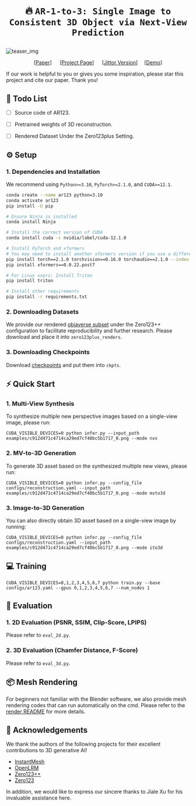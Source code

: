 # <p align=center> :fire: `AR-1-to-3: Single Image to Consistent 3D Object via Next-View Prediction`</p>


![teaser_img](assets/teaser.png)
<div align="center">
  
  [[Paper](https://zhangxuying1004.github.io/projects/AR123/)] &emsp; [[Project Page](https://zhangxuying1004.github.io/projects/AR123/)] &emsp;  [[Jittor Version]()]&emsp; [[Demo]()]   <br>

</div>

If our work is helpful to you or gives you some inspiration, please star this project and cite our paper. Thank you!


## 🚩 Todo List
- [ ] Source code of AR123.
- [ ] Pretrained weights of 3D reconstruction.
- [ ] Rendered Dataset Under the Zero123plus Setting.


## ⚙️ Setup
### 1. Dependencies and Installation
We recommend using `Python>=3.10`, `PyTorch>=2.1.0`, and `CUDA>=12.1`.
```bash
conda create --name ar123 python=3.10
conda activate ar123
pip install -U pip

# Ensure Ninja is installed
conda install Ninja

# Install the correct version of CUDA
conda install cuda -c nvidia/label/cuda-12.1.0

# Install PyTorch and xformers
# You may need to install another xformers version if you use a different PyTorch version
pip install torch==2.1.0 torchvision==0.16.0 torchaudio==2.1.0 --index-url https://download.pytorch.org/whl/cu121
pip install xformers==0.0.22.post7

# For Linux users: Install Triton 
pip install triton

# Install other requirements
pip install -r requirements.txt
```
### 2. Downloading Datasets
We provide our rendered [objaverse subset]() under the Zero123++ configuration to facilitate reproducibility and further research.
Please download and place it into `zero123plus_renders`.


### 3. Downloading Checkpoints
Download [checkpoints]() and put them into `ckpts`.


## ⚡ Quick Start

### 1. Multi-View Synthesis
To synthesize multiple new perspective images based on a single-view image, please run:
``` 
CUDA_VISIBLE_DEVICES=0 python infer.py --input_path examples/c912d471c4714ca29ed7cf40bc5b1717_0.png --mode nvs
```

### 2. MV-to-3D Generation 
To generate 3D asset based on the synthesized multiple new views, please run:
``` 
CUDA_VISIBLE_DEVICES=0 python infer.py --config_file configs/reconstruction.yaml --input_path examples/c912d471c4714ca29ed7cf40bc5b1717_0.png --mode mvto3d
```

### 3. Image-to-3D Generation
You can also directly obtain 3D asset based on a single-view image by running:
``` 
CUDA_VISIBLE_DEVICES=0 python infer.py --config_file configs/reconstruction.yaml --input_path examples/c912d471c4714ca29ed7cf40bc5b1717_0.png --mode ito3d
```


## 💻 Training

```
CUDA_VISIBLE_DEVICES=0,1,2,3,4,5,6,7 python train.py --base configs/ar123.yaml --gpus 0,1,2,3,4,5,6,7 --num_nodes 1
```


## 🤖 Evaluation
### 1. 2D Evaluation (PSNR, SSIM, Clip-Score, LPIPS)
Please refer to `eval_2d.py`.

### 2. 3D Evaluation (Chamfer Distance, F-Score)
Please refer to `eval_3d.py`.


## 📦 Mesh Rendering
For beginners not familiar with the Blender software, we also provide mesh rendering codes that can run automatically on the cmd.
Please refer to the [render README](render/RENDER.md) for more details.



## 🤗 Acknowledgements

We thank the authors of the following projects for their excellent contributions to 3D generative AI!

- [InstantMesh](https://github.com/TencentARC/InstantMesh)
- [OpenLRM](https://github.com/3DTopia/OpenLRM)
- [Zero123++](https://github.com/SUDO-AI-3D/zero123plus)
- [Zero123](https://github.com/cvlab-columbia/zero123)

In addition, we would like to express our sincere thanks to Jiale Xu for his invaluable assistance here.